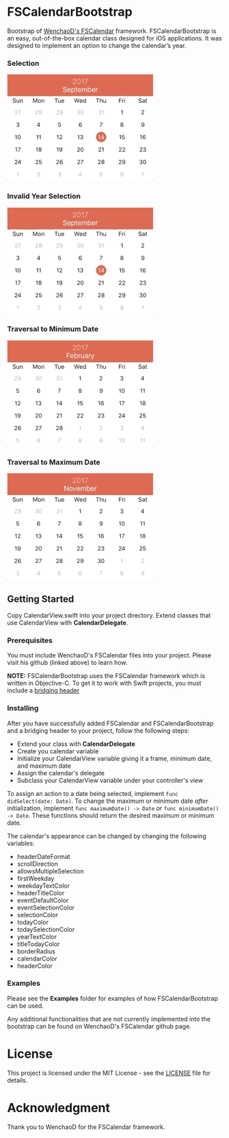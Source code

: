 # FSCalendarBootstrap
Bootstrap of [WenchaoD's FSCalendar](https://github.com/WenchaoD/FSCalendar) framework.
FSCalendarBootstrap is an easy, out-of-the-box calendar class designed for iOS applications. It was designed to implement an option to change the calendar’s year.

### Selection
![1](https://raw.githubusercontent.com/danielbogomazov/FSCalendarBootstrap/master/Images/1.gif)

### Invalid Year Selection
![2](https://raw.githubusercontent.com/danielbogomazov/FSCalendarBootstrap/master/Images/2.gif)

### Traversal to Minimum Date
![3](https://raw.githubusercontent.com/danielbogomazov/FSCalendarBootstrap/master/Images/3.gif)

### Traversal to Maximum Date
![4](https://raw.githubusercontent.com/danielbogomazov/FSCalendarBootstrap/master/Images/4.gif)


## Getting Started 
Copy CalendarView.swift into your project directory. Extend classes that use CalendarView with **CalendarDelegate**.

### Prerequisites
You must include WenchaoD's FSCalendar files into your project. Please visit his github (linked above) to learn how.

**NOTE:** FSCalendarBootstrap uses the FSCalendar framework which is written in Objective-C. To get it to work with Swift projects, you must include a [bridging header](https://developer.apple.com/library/content/documentation/Swift/Conceptual/BuildingCocoaApps/MixandMatch.html#//apple_ref/doc/uid/TP40014216-CH10-ID122)

### Installing
After you have successfully added FSCalendar and FSCalendarBootstrap and a bridging header to your project, follow the following steps:
* Extend your class with **CalendarDelegate**
* Create you calendar variable
* Initialize your CalendarView variable giving it a frame, minimum date, and maximum date
* Assign the calendar's delegate
* Subclass your CalendarView variable under your controller's view

To assign an action to a date being selected, implement `func didSelect(date: Date)`.
To change the maximum or minimum date *after* initialization, implement `func maximumDate() -> Date` or `func minimumDate() -> Date`. These functions should return the desired maximum or minimum date.

The calendar's appearance can be changed by changing the following variables:
* headerDateFormat
* scrollDirection
* allowsMultipleSelection
* firstWeekday
* weekdayTextColor
* headerTitleColor
* eventDefaultColor
* eventSelectionColor
* selectionColor
* todayColor
* todaySelectionColor
* yearTextColor
* titleTodayColor
* borderRadius
* calendarColor
* headerColor

### Examples
Please see the **Examples** folder for examples of how FSCalendarBootstrap can be used.

Any additional functionalities that are not currently implemented into the bootstrap can be found on WenchaoD's FSCalendar github page.

# License
This project is licensed under the MIT License - see the [LICENSE](LICENSE) file for details.

# Acknowledgment
Thank you to WenchaoD for the FSCalendar framework.
